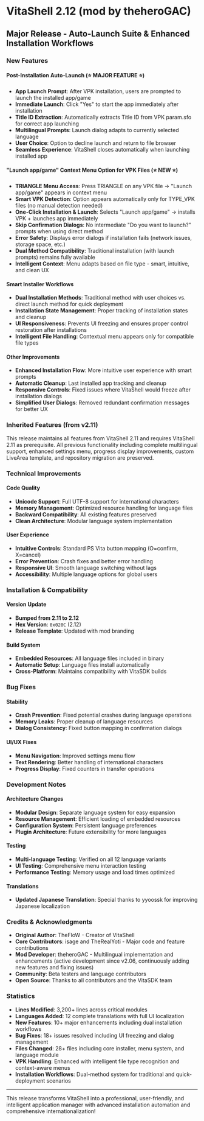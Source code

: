# VitaShell 2.12 (mod by theheroGAC)

## Major Release - Auto-Launch Suite & Enhanced Installation Workflows

### New Features

#### Post-Installation Auto-Launch (⭐ MAJOR FEATURE ⭐)
- **App Launch Prompt**: After VPK installation, users are prompted to launch the installed app/game
- **Immediate Launch**: Click "Yes" to start the app immediately after installation
- **Title ID Extraction**: Automatically extracts Title ID from VPK param.sfo for correct app launching
- **Multilingual Prompts**: Launch dialog adapts to currently selected language
- **User Choice**: Option to decline launch and return to file browser
- **Seamless Experience**: VitaShell closes automatically when launching installed app

#### "Launch app/game" Context Menu Option for VPK Files (⭐ NEW ⭐)
- **TRIANGLE Menu Access**: Press TRIANGLE on any VPK file → "Launch app/game" appears in context menu
- **Smart VPK Detection**: Option appears automatically only for TYPE_VPK files (no manual detection needed)
- **One-Click Installation & Launch**: Selects "Launch app/game" → installs VPK + launches app immediately
- **Skip Confirmation Dialogs**: No intermediate "Do you want to launch?" prompts when using direct method
- **Error Safety**: Displays error dialogs if installation fails (network issues, storage space, etc.)
- **Dual Method Compatibility**: Traditional installation (with launch prompts) remains fully available
- **Intelligent Context**: Menu adapts based on file type - smart, intuitive, and clean UX

#### Smart Installer Workflows
- **Dual Installation Methods**: Traditional method with user choices vs. direct launch method for quick deployment
- **Installation State Management**: Proper tracking of installation states and cleanup
- **UI Responsiveness**: Prevents UI freezing and ensures proper control restoration after installations
- **Intelligent File Handling**: Contextual menu appears only for compatible file types

#### Other Improvements
- **Enhanced Installation Flow**: More intuitive user experience with smart prompts
- **Automatic Cleanup**: Last installed app tracking and cleanup
- **Responsive Controls**: Fixed issues where VitaShell would freeze after installation dialogs
- **Simplified User Dialogs**: Removed redundant confirmation messages for better UX

### Inherited Features (from v2.11)
This release maintains all features from VitaShell 2.11 and requires VitaShell 2.11 as prerequisite. All previous functionality including complete multilingual support, enhanced settings menu, progress display improvements, custom LiveArea template, and repository migration are preserved.

### Technical Improvements

#### Code Quality
- **Unicode Support**: Full UTF-8 support for international characters
- **Memory Management**: Optimized resource handling for language files
- **Backward Compatibility**: All existing features preserved
- **Clean Architecture**: Modular language system implementation

#### User Experience
- **Intuitive Controls**: Standard PS Vita button mapping (O=confirm, X=cancel)
- **Error Prevention**: Crash fixes and better error handling
- **Responsive UI**: Smooth language switching without lags
- **Accessibility**: Multiple language options for global users

### Installation & Compatibility

#### Version Update
- **Bumped from 2.11 to 2.12**
- **Hex Version**: `0x020C` (2.12)
- **Release Template**: Updated with mod branding

#### Build System
- **Embedded Resources**: All language files included in binary
- **Automatic Setup**: Language files install automatically
- **Cross-Platform**: Maintains compatibility with VitaSDK builds

### Bug Fixes

#### Stability
- **Crash Prevention**: Fixed potential crashes during language operations
- **Memory Leaks**: Proper cleanup of language resources
- **Dialog Consistency**: Fixed button mapping in confirmation dialogs

#### UI/UX Fixes
- **Menu Navigation**: Improved settings menu flow
- **Text Rendering**: Better handling of international characters
- **Progress Display**: Fixed counters in transfer operations

### Development Notes

#### Architecture Changes
- **Modular Design**: Separate language system for easy expansion
- **Resource Management**: Efficient loading of embedded resources
- **Configuration System**: Persistent language preferences
- **Plugin Architecture**: Future extensibility for more languages

#### Testing
- **Multi-language Testing**: Verified on all 12 language variants
- **UI Testing**: Comprehensive menu interaction testing
- **Performance Testing**: Memory usage and load times optimized

#### Translations
- **Updated Japanese Translation**: Special thanks to yyoossk for improving Japanese localization

### Credits & Acknowledgments

- **Original Author**: TheFloW - Creator of VitaShell
- **Core Contributors**: isage and TheRealYoti - Major code and feature contributions
- **Mod Developer**: theheroGAC - Multilingual implementation and enhancements (active development since v2.06, continuously adding new features and fixing issues)
- **Community**: Beta testers and language contributors
- **Open Source**: Thanks to all contributors and the VitaSDK team

### Statistics
- **Lines Modified**: 3,200+ lines across critical modules
- **Languages Added**: 12 complete translations with full UI localization
- **New Features**: 10+ major enhancements including dual installation workflows
- **Bug Fixes**: 18+ issues resolved including UI freezing and dialog management
- **Files Changed**: 28+ files including core installer, menu system, and language module
- **VPK Handling**: Enhanced with intelligent file type recognition and context-aware menus
- **Installation Workflows**: Dual-method system for traditional and quick-deployment scenarios

---

This release transforms VitaShell into a professional, user-friendly, and intelligent application manager with advanced installation automation and comprehensive internationalization!
